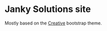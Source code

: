 # Janky Solutions site
Mostly based on the [Creative](http://startbootstrap.com/template-overviews/creative/) bootstrap theme.
